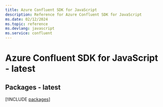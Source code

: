 ```yaml
---
title: Azure Confluent SDK for JavaScript
description: Reference for Azure Confluent SDK for JavaScript
ms.date: 02/12/2024
ms.topic: reference
ms.devlang: javascript
ms.service: confluent
---
```

# Azure Confluent SDK for JavaScript - latest
## Packages - latest
[!INCLUDE [packages](confluent-index.md)]